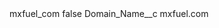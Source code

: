 <?xml version="1.0" encoding="UTF-8"?>
<CustomMetadata xmlns="http://soap.sforce.com/2006/04/metadata" xmlns:xsi="http://www.w3.org/2001/XMLSchema-instance" xmlns:xsd="http://www.w3.org/2001/XMLSchema">
    <label>mxfuel_com</label>
    <protected>false</protected>
    <values>
        <field>Domain_Name__c</field>
        <value xsi:type="xsd:string">mxfuel.com</value>
    </values>
</CustomMetadata>
